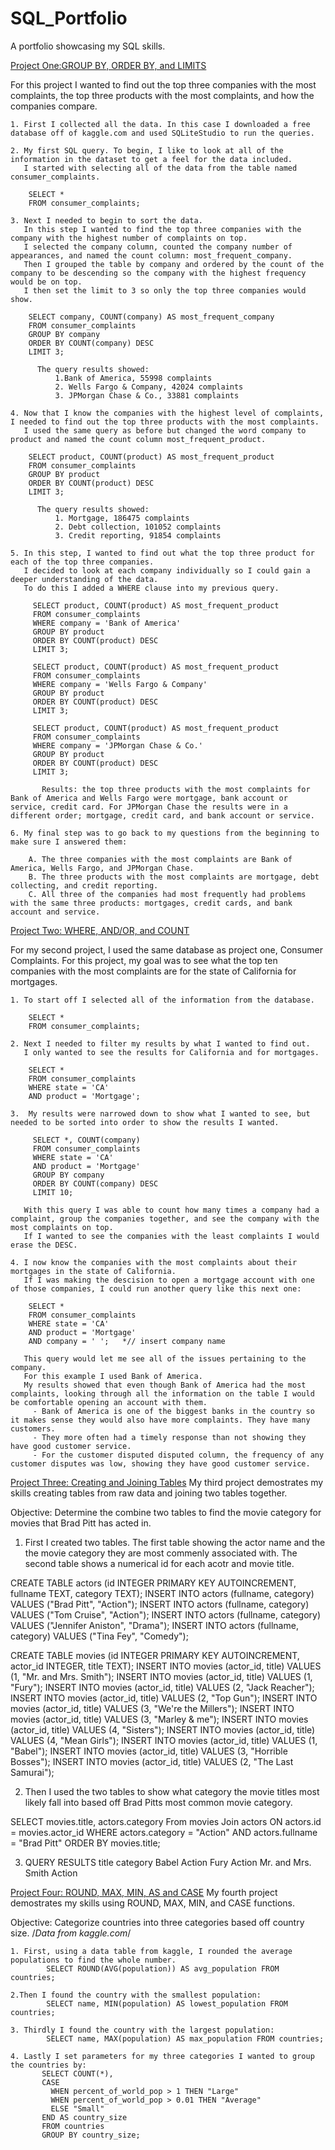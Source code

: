 # SQL_Portfolio
A portfolio showcasing my SQL skills.


[Project One:GROUP BY, ORDER BY, and LIMITS](https://github.com/Lorenasepp/Lorenasepp/blob/c99bf7c8eb438a18f1f3d4c94579a3020746c64c/SQL%20Portfolio)

  For this project I wanted to find out the top three companies with the most complaints, the top three products with the most complaints, and how the companies compare.
    
    1. First I collected all the data. In this case I downloaded a free database off of kaggle.com and used SQLiteStudio to run the queries.
    
    2. My first SQL query. To begin, I like to look at all of the information in the dataset to get a feel for the data included.
       I started with selecting all of the data from the table named consumer_complaints.
       
        SELECT *
        FROM consumer_complaints;

    3. Next I needed to begin to sort the data. 
       In this step I wanted to find the top three companies with the company with the highest number of complaints on top.
       I selected the company column, counted the company number of appearances, and named the count column: most_frequent_company. 
       Then I grouped the table by company and ordered by the count of the company to be descending so the company with the highest frequency would be on top.
       I then set the limit to 3 so only the top three companies would show. 
    
        SELECT company, COUNT(company) AS most_frequent_company
        FROM consumer_complaints
        GROUP BY company
        ORDER BY COUNT(company) DESC 
        LIMIT 3;

          The query results showed: 
              1.Bank of America, 55998 complaints
              2. Wells Fargo & Company, 42024 complaints
              3. JPMorgan Chase & Co., 33881 complaints

    4. Now that I know the companies with the highest level of complaints, I needed to find out the top three products with the most complaints.
       I used the same query as before but changed the word company to product and named the count column most_frequent_product. 

        SELECT product, COUNT(product) AS most_frequent_product
        FROM consumer_complaints
        GROUP BY product
        ORDER BY COUNT(product) DESC
        LIMIT 3; 

          The query results showed:
              1. Mortgage, 186475 complaints
              2. Debt collection, 101052 complaints
              3. Credit reporting, 91854 complaints

    5. In this step, I wanted to find out what the top three product for each of the top three companies. 
       I decided to look at each company individually so I could gain a deeper understanding of the data. 
       To do this I added a WHERE clause into my previous query.
        
         SELECT product, COUNT(product) AS most_frequent_product
         FROM consumer_complaints
         WHERE company = 'Bank of America'
         GROUP BY product
         ORDER BY COUNT(product) DESC
         LIMIT 3;

         SELECT product, COUNT(product) AS most_frequent_product
         FROM consumer_complaints
         WHERE company = 'Wells Fargo & Company'
         GROUP BY product
         ORDER BY COUNT(product) DESC
         LIMIT 3; 

         SELECT product, COUNT(product) AS most_frequent_product
         FROM consumer_complaints
         WHERE company = 'JPMorgan Chase & Co.'
         GROUP BY product
         ORDER BY COUNT(product) DESC
         LIMIT 3;

           Results: the top three products with the most complaints for Bank of America and Wells Fargo were mortgage, bank account or service, credit card. For JPMorgan Chase the results were in a different order; mortgage, credit card, and bank account or service.

    6. My final step was to go back to my questions from the beginning to make sure I answered them:

        A. The three companies with the most complaints are Bank of America, Wells Fargo, and JPMorgan Chase.
        B. The three products with the most complaints are mortgage, debt collecting, and credit reporting.
        C. All three of the companies had most frequently had problems with the same three products: mortgages, credit cards, and bank account and service.



[Project Two: WHERE, AND/OR, and COUNT](https://github.com/Lorenasepp/project2/blob/main/Portfolio%20project2)

For my second project, I used the same database as project one, Consumer Complaints.
For this project, my goal was to see what the top ten companies with the most complaints are for the state of California for mortgages.

    1. To start off I selected all of the information from the database. 
 
        SELECT *
        FROM consumer_complaints;

    2. Next I needed to filter my results by what I wanted to find out.
       I only wanted to see the results for California and for mortgages. 

        SELECT *
        FROM consumer_complaints
        WHERE state = 'CA'
        AND product = 'Mortgage';

    3.  My results were narrowed down to show what I wanted to see, but needed to be sorted into order to show the results I wanted. 

         SELECT *, COUNT(company)
         FROM consumer_complaints
         WHERE state = 'CA'
         AND product = 'Mortgage'
         GROUP BY company
         ORDER BY COUNT(company) DESC
         LIMIT 10;

       With this query I was able to count how many times a company had a complaint, group the companies together, and see the company with the most complaints on top.
       If I wanted to see the companies with the least complaints I would erase the DESC. 

    4. I now know the companies with the most complaints about their mortgages in the state of California. 
       If I was making the descision to open a mortgage account with one of those companies, I could run another query like this next one:

        SELECT *
        FROM consumer_complaints
        WHERE state = 'CA'
        AND product = 'Mortgage'
        AND company = ' ';   *// insert company name
 
       This query would let me see all of the issues pertaining to the company. 
       For this example I used Bank of America. 
       My results showed that even though Bank of America had the most complaints, looking through all the information on the table I would be comfortable opening an account with them. 
         - Bank of America is one of the biggest banks in the country so it makes sense they would also have more complaints. They have many customers.
         - They more often had a timely response than not showing they have good customer service. 
         - For the customer disputed disputed column, the frequency of any customer disputes was low, showing they have good customer service. 
         
         
[Project Three: Creating and Joining Tables](https://github.com/Lorenasepp/SQL_Portfolio/blob/main/Project%20Three) 
My third project demostrates my skills creating tables from raw data and joining two tables together. 

Objective: Determine the combine two tables to find the movie category for movies that Brad Pitt has acted in. 

  1. First I created two tables. The first table showing the actor name and the the movie category they are most commenly associated with. The second table shows a numerical id for each acotr and movie title.

  CREATE TABLE actors (id INTEGER PRIMARY KEY AUTOINCREMENT, fullname TEXT, category TEXT);
  INSERT INTO actors (fullname, category) VALUES ("Brad Pitt", "Action");
  INSERT INTO actors (fullname, category) VALUES ("Tom Cruise", "Action");
  INSERT INTO actors (fullname, category) VALUES ("Jennifer Aniston", "Drama");
  INSERT INTO actors (fullname, category) VALUES ("Tina Fey", "Comedy"); 

  CREATE TABLE movies (id INTEGER PRIMARY KEY AUTOINCREMENT, actor_id INTEGER, title TEXT);
  INSERT INTO movies (actor_id, title) VALUES (1, "Mr. and Mrs. Smith");
  INSERT INTO movies (actor_id, title) VALUES (1, "Fury");
  INSERT INTO movies (actor_id, title) VALUES (2, "Jack Reacher");
  INSERT INTO movies (actor_id, title) VALUES (2, "Top Gun");
  INSERT INTO movies (actor_id, title) VALUES (3, "We're the Millers");
  INSERT INTO movies (actor_id, title) VALUES (3, "Marley & me");
  INSERT INTO movies (actor_id, title) VALUES (4, "Sisters");
  INSERT INTO movies (actor_id, title) VALUES (4, "Mean Girls");
  INSERT INTO movies (actor_id, title) VALUES (1, "Babel");
  INSERT INTO movies (actor_id, title) VALUES (3, "Horrible Bosses");
  INSERT INTO movies (actor_id, title) VALUES (2, "The Last Samurai");

  2. Then I used the two tables to show what category the movie titles most likely fall into based off Brad Pitts most common movie category.

  SELECT movies.title, actors.category
  From movies
  Join actors
  ON actors.id = movies.actor_id
  WHERE actors.category = "Action"
  AND actors.fullname = "Brad Pitt"
  ORDER BY movies.title;

  3. QUERY RESULTS
  title	category
  Babel	Action
  Fury	Action
  Mr. and Mrs. Smith	Action

[Project Four: ROUND, MAX, MIN, AS and CASE](https://github.com/Lorenasepp/SQL_Portfolio/commit/4df8edb316c8cf81932088ac364962bd0d9ebe8b)
My fourth project demostrates my skills using ROUND, MAX, MIN, and CASE functions.

Objective: Categorize countries into three categories based off country size.
/*Data from kaggle.com*/

    1. First, using a data table from kaggle, I rounded the average populations to find the whole number.
            SELECT ROUND(AVG(population)) AS avg_population FROM countries;

    2.Then I found the country with the smallest population:
            SELECT name, MIN(population) AS lowest_population FROM countries;

    3. Thirdly I found the country with the largest population:
            SELECT name, MAX(population) AS max_population FROM countries;

    4. Lastly I set parameters for my three categories I wanted to group the countries by:
           SELECT COUNT(*),
           CASE
             WHEN percent_of_world_pop > 1 THEN "Large"
             WHEN percent_of_world_pop > 0.01 THEN "Average"
             ELSE "Small"
           END AS country_size 
           FROM countries
           GROUP BY country_size;
